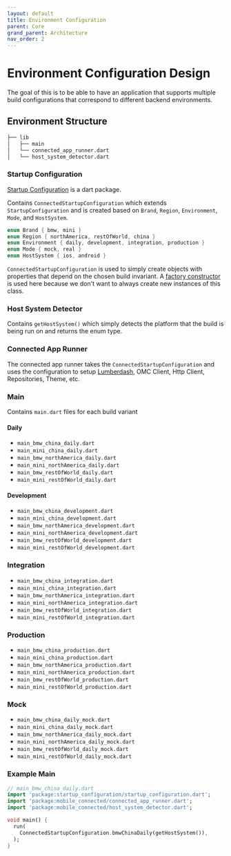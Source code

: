 ```yaml
---
layout: default
title: Environment Configuration
parent: Core
grand_parent: Architecture
nav_order: 2
---
```


# Environment Configuration Design

The goal of this is to be able to have an application that supports multiple build configurations that correspond to different backend environments.

## Environment Structure

```bash
├── lib
│   ├── main
│   └── connected_app_runner.dart
│   └── host_system_detector.dart
```

### Startup Configuration
[Startup Configuration]('https://code.connected.bmw/mobile20/startup-configuration') is a dart package.

Contains `ConnectedStartupConfiguration` which extends `StartupConfiguration` and is created based on `Brand`, `Region`, `Environment`, `Mode`, and `HostSystem`.

```dart
enum Brand { bmw, mini }
enum Region { northAmerica, restOfWorld, china }
enum Environment { daily, development, integration, production }
enum Mode { mock, real }
enum HostSystem { ios, android }
```

`ConnectedStartupConfiguration` is used to simply create objects with properties that depend on the chosen build invariant. A [factory constructor](https://sites.google.com/site/dartlangexamples/learn/class/constructors/factory-constructor) is used here because we don't want to always create new instances of this class.

### Host System Detector

Contains `getHostSystem()` which simply detects the platform that the build is being run on and returns the enum type.

### Connected App Runner

The connected app runner takes the `ConnectedStartupConfiguration` and uses the configuration to setup [Lumberdash](https://github.com/bmw-tech/lumberdash), OMC Client, Http Client, Repositories, Theme, etc.

### Main

Contains `main.dart` files for each build variant

#### Daily

- `main_bmw_china_daily.dart`
- `main_mini_china_daily.dart`
- `main_bmw_northAmerica_daily.dart`
- `main_mini_northAmerica_daily.dart`
- `main_bmw_restOfWorld_daily.dart`
- `main_mini_restOfWorld_daily.dart`

#### Development

- `main_bmw_china_development.dart`
- `main_mini_china_development.dart`
- `main_bmw_northAmerica_development.dart`
- `main_mini_northAmerica_development.dart`
- `main_bmw_restOfWorld_development.dart`
- `main_mini_restOfWorld_development.dart`

### Integration

- `main_bmw_china_integration.dart`
- `main_mini_china_integration.dart`
- `main_bmw_northAmerica_integration.dart`
- `main_mini_northAmerica_integration.dart`
- `main_bmw_restOfWorld_integration.dart`
- `main_mini_restOfWorld_integration.dart`

### Production

- `main_bmw_china_production.dart`
- `main_mini_china_production.dart`
- `main_bmw_northAmerica_production.dart`
- `main_mini_northAmerica_production.dart`
- `main_bmw_restOfWorld_production.dart`
- `main_mini_restOfWorld_production.dart`

### Mock
- `main_bmw_china_daily_mock.dart`
- `main_mini_china_daily_mock.dart`
- `main_bmw_northAmerica_daily_mock.dart`
- `main_mini_northAmerica_daily_mock.dart`
- `main_bmw_restOfWorld_daily_mock.dart`
- `main_mini_restOfWorld_daily_mock.dart`


### Example Main

```dart
// main_bmw_china_daily.dart
import 'package:startup_configuration/startup_configuration.dart';
import 'package:mobile_connected/connected_app_runner.dart';
import 'package:mobile_connected/host_system_detector.dart';

void main() {
  run(
    ConnectedStartupConfiguration.bmwChinaDaily(getHostSystem()),
  );
}
```